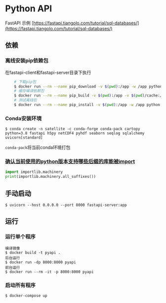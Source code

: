 # Python API
FastAPI 示例
[https://fastapi.tiangolo.com/tutorial/sql-databases/](https://fastapi.tiangolo.com/tutorial/sql-databases/)
## 依赖
### 离线安装pip依赖包
在fastapi-client和fastapi-server目录下执行  
```bash
    # 下载pip包
    $ docker run --rm --name pip_download -v $(pwd):/app -w /app python:3.8.9 pip3 download -d libs -r requirements.txt
    # 缓存编译依赖包
    $ docker run --rm --name pip_build -v $(pwd):/app -v $(pwd)/cache:/root/.cache -w /app python:3.8.9 pip3 install -r requirements.txt
    # 测试离线包
    $ docker run --rm --name pip_install -v $(pwd):/app -w /app python:3.8.9 pip3 install --no-index --find-links=libs -r requirements.txt
```
### Conda安装环境
    $ conda create -n satellite -c conda-forge conda-pack cartopy python=3.8 fastapi h5py netCDF4 pyhdf seaborn seqlog sqlalchemy uvicorn[standard]
`conda-pack`将当前conda环境打包
### [确认当前使用的python版本支持哪些后缀的库能被import](https://blog.csdn.net/XCCCCZ/article/details/111089151)
```python
import importlib.machinery
print(importlib.machinery.all_suffixes())
```

## 手动启动
    $ uvicorn --host 0.0.0.0 --port 8000 fastapi-server:app
## 运行

### 运行单个程序
    编译镜像
    $ docker build -t pyapi .
    后台运行
    $ docker run -dp 8000:8000 pyapi
    前台运行
    $ docker run --rm -it -p 8000:8000 pyapi

### 启动所有程序
    $ docker-compose up